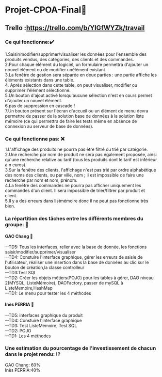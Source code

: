# Projet-CPOA-Final:whale:

## Trello :https://trello.com/b/YIGfWYZk/travail


### Ce qui fonctionne::heavy_check_mark:  
1.Saisir/modifier/supprimer/visualiser les données pour l'ensemble des produits vendus, des catégories, des clients et des commandes.  
2.Pour chaque élément du logiciel, un formulaire permettra d'ajouter un nouvel élément ou de modifier unélément existant.  
3.La fenêtre de gestion sera séparée en deux parties : une partie affiche les éléments existants dans une table.   
4. Après sélection dans cette table, on peut visualiser, modifier ou supprimer l'élément sélectionné.  
5.Un bouton d'ajout activé lorsqu'aucune sélection n'est en cours permet d'ajouter un nouvel élément.  
6.pas de suppression en cascade !  
7.Un bouton présent sur l'écran d'accueil ou un élément de menu devra permettre de passer de la solution base de données à la solution liste mémoire (ce qui permettra de faire les tests même en absence de connexion au serveur de base de données).  




### Ce qui fonctionne pas: :x:  
1.L'affichage des produits ne pourra pas être filtré ou trié par catégorie.  
2.Une recherche par nom de produit ne sera pas également proposée, ainsi qu'une recherche relative au tarif (tous les produits dont le tarif est inférieur à n euros).  
3.Sur la fenêtre des clients, l'affichage n'est pas trié par ordre alphabétique des noms des clients, ou par ville, nom ; il est impossible de faire une recherche par nom et nom, prénom.  
4.La fenêtre des commandes ne pourra pas afficher uniquement les commandes d'un client. Il sera impossible de
trier/filtrer par produit et client.  
5.Il y a des erreurs dans listmémoire donc il ne peut pas fonctionne très bien.   

### La répartition des tâches entre les différents membres du groupe:  :triangular_flag_on_post:  
#### GAO Chang  :ribbon:  
--TD5: Tous les interfaces, relier avec la base de donnée, les fonctions saisir/modifier/supprimer/visualiser   
--TD4: Constuire l'interface graphique, gérer les erreurs de saisie de l'utilisateur,
réaliser une insertion dans la base de données au clic sur le bouton de création,la classe controlleur  
--TD3:Test SQL  
--TD2: Créer les objets métiers(POJO) pour les tables à gérer, DAO niveau 2(MYSQL, ListeMémoire), DAOFactory, passer de mySQL à ListeMemoire,HashMap  
--TD1: Le menu pour tester les 4 méthodes  



#### Inès PERRIA  :crown:  
--TD5: interfaces graphique du produit  
--TD4: Constuire l'interface graphique  
--TD3: Test ListeMémoire, Test SQL  
--TD2: POJO  
--TD1: Les 4 méthodes    

### Une  estimation du pourcentage de l'investissement de chacun dans le projet rendu: :interrobang:   
GAO Chang: 60%   
Inès PERRIA:40%
